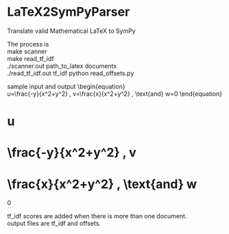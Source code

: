 # LaTeX2SymPyParser
Translate valid Mathematical LaTeX to SymPy  

The process is  
make scanner   
make read_tf_idf   
./scanner.out path_to_latex documents  
./read_tf_idf.out tf_idf
python read_offsets.py

sample input and output 
\begin{equation}    
u=\frac{-y}{x^2+y^2} , 
v=\frac{x}{x^2+y^2} , \text{and} 
w=0
\end{equation}

u
=
\frac{-y}{x^2+y^2}
,
v
=
\frac{x}{x^2+y^2}
,
\text{and}
w
=
0



tf_idf scores are added when there is more than one document.  
output files are tf_idf and offsets.  


